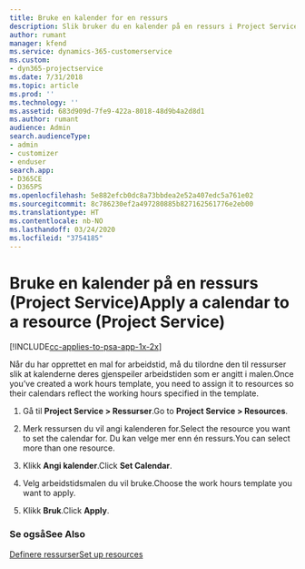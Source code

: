 ```yaml
---
title: Bruke en kalender for en ressurs
description: Slik bruker du en kalender på en ressurs i Project Service
author: rumant
manager: kfend
ms.service: dynamics-365-customerservice
ms.custom:
- dyn365-projectservice
ms.date: 7/31/2018
ms.topic: article
ms.prod: ''
ms.technology: ''
ms.assetid: 683d909d-7fe9-422a-8018-48d9b4a2d8d1
ms.author: rumant
audience: Admin
search.audienceType:
- admin
- customizer
- enduser
search.app:
- D365CE
- D365PS
ms.openlocfilehash: 5e882efcb0dc8a73bbdea2e52a407edc5a761e02
ms.sourcegitcommit: 8c786230ef2a497280885b827162561776e2eb00
ms.translationtype: HT
ms.contentlocale: nb-NO
ms.lasthandoff: 03/24/2020
ms.locfileid: "3754185"
---
```

# <a name="apply-a-calendar-to-a-resource-project-service"></a><span data-ttu-id="f82ff-103">Bruke en kalender på en ressurs (Project Service)</span><span class="sxs-lookup"><span data-stu-id="f82ff-103">Apply a calendar to a resource (Project Service)</span></span>

[!INCLUDE[cc-applies-to-psa-app-1x-2x](../includes/cc-applies-to-psa-app-1x-2x.md)]

<span data-ttu-id="f82ff-104">Når du har opprettet en mal for arbeidstid, må du tilordne den til ressurser slik at kalenderne deres gjenspeiler arbeidstiden som er angitt i malen.</span><span class="sxs-lookup"><span data-stu-id="f82ff-104">Once you’ve created a work hours template, you need to assign it to resources so their calendars reflect the working hours specified in the template.</span></span>  
  
1.  <span data-ttu-id="f82ff-105">Gå til **Project Service > Ressurser**.</span><span class="sxs-lookup"><span data-stu-id="f82ff-105">Go to **Project Service > Resources**.</span></span>  
  
2.  <span data-ttu-id="f82ff-106">Merk ressursen du vil angi kalenderen for.</span><span class="sxs-lookup"><span data-stu-id="f82ff-106">Select the resource you want to set the calendar for.</span></span> <span data-ttu-id="f82ff-107">Du kan velge mer enn én ressurs.</span><span class="sxs-lookup"><span data-stu-id="f82ff-107">You can select more than one resource.</span></span>  
  
3.  <span data-ttu-id="f82ff-108">Klikk **Angi kalender**.</span><span class="sxs-lookup"><span data-stu-id="f82ff-108">Click **Set Calendar**.</span></span>  
  
4.  <span data-ttu-id="f82ff-109">Velg arbeidstidsmalen du vil bruke.</span><span class="sxs-lookup"><span data-stu-id="f82ff-109">Choose the work hours template you want to apply.</span></span>  
  
5.  <span data-ttu-id="f82ff-110">Klikk **Bruk**.</span><span class="sxs-lookup"><span data-stu-id="f82ff-110">Click **Apply**.</span></span>  
  
### <a name="see-also"></a><span data-ttu-id="f82ff-111">Se også</span><span class="sxs-lookup"><span data-stu-id="f82ff-111">See Also</span></span>  
 [<span data-ttu-id="f82ff-112">Definere ressurser</span><span class="sxs-lookup"><span data-stu-id="f82ff-112">Set up resources</span></span>](../project-service/set-up-resources.md)
